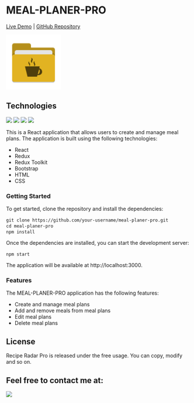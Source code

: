 # MEAL-PLANER-PRO


[Live Demo](https://neon-griffin-e5594c.netlify.app/) | [GitHub Repository](https://github.com/Alike73/MEAL-PLANER-PRO)

<img src="./src/Assets/folderIcon.png" alt="Recipe Radar Pro Logo" width="150">

## Technologies
<img src="https://img.shields.io/badge/react-6C757D?style=for-the-badge&logo=react&logoColor=4D2DB7"/> <img src="https://img.shields.io/badge/redux-FF9B50?style=for-the-badge&logo=redux&logoColor=4D2DB7"/> <img src="https://img.shields.io/badge/bootstrap-9A3B3B?style=for-the-badge&logo=bootstrap&logoColor=4D2DB7"/> <img src="https://img.shields.io/badge/css3-9F91CC?style=for-the-badge&logo=css3&logoColor=4D2DB7"/>

This is a React application that allows users to create and manage meal plans. The application is built using the following technologies:

* React
* Redux
* Redux Toolkit
* Bootstrap
* HTML
* CSS

### Getting Started

To get started, clone the repository and install the dependencies:

```
git clone https://github.com/your-username/meal-planer-pro.git
cd meal-planer-pro
npm install
```

Once the dependencies are installed, you can start the development server:

```
npm start
```

The application will be available at http://localhost:3000.

### Features

The MEAL-PLANER-PRO application has the following features:

* Create and manage meal plans
* Add and remove meals from meal plans
* Edit meal plans
* Delete meal plans

## License
  Recipe Radar Pro is released under the free usage.
  You can copy, modify and so on.


##  Feel free to contact me at: 

  <a href="mailto:alimzhanisla@gmail.com"><img src="https://img.shields.io/badge/gmail-7895CB?style=for-the-badge&logo=gmail&logoColor=B70404"/></a>